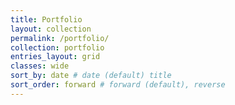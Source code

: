 ```yaml
---
title: Portfolio
layout: collection
permalink: /portfolio/
collection: portfolio
entries_layout: grid
classes: wide
sort_by: date # date (default) title
sort_order: forward # forward (default), reverse
---
```

<!-- Global site tag (gtag.js) - Google Analytics -->
<script async src="https://www.googletagmanager.com/gtag/js?id=G-X5TVX1RNG8"></script>
<script>
  window.dataLayer = window.dataLayer || [];
  function gtag(){dataLayer.push(arguments);}
  gtag('js', new Date());

  gtag('config', 'G-X5TVX1RNG8');
</script>
